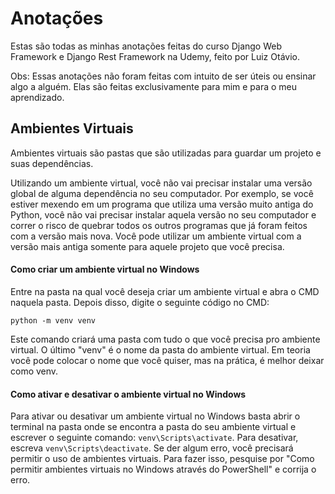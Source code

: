 # Anotações
Estas são todas as minhas anotações feitas do curso Django Web Framework e Django Rest Framework na Udemy, feito por Luiz Otávio.

Obs: Essas anotações não foram feitas com intuito de ser úteis ou ensinar algo a alguém. Elas são feitas exclusivamente para mim e para o meu aprendizado.
 

## Ambientes Virtuais
Ambientes virtuais são pastas que são utilizadas para guardar um projeto e suas dependências.

Utilizando um ambiente virtual, você não vai precisar instalar uma versão global de alguma dependência no seu computador. Por exemplo, se você estiver mexendo em um programa que utiliza uma versão muito antiga do Python, você não vai precisar instalar aquela versão no seu computador e correr o risco de quebrar todos os outros programas que já foram feitos com a versão mais nova. Você pode utilizar um ambiente virtual com a versão mais antiga somente para aquele projeto que você precisa.
 

#### Como criar um ambiente virtual no Windows
Entre na pasta na qual você deseja criar um ambiente virtual e abra o CMD naquela pasta. Depois disso, digite o seguinte código no CMD:

`python -m venv venv`

Este comando criará uma pasta com tudo o que você precisa pro ambiente virtual. O último "venv" é o nome da pasta do ambiente virtual. Em teoria você pode colocar o nome que você quiser, mas na prática, é melhor deixar como venv.
 

#### Como ativar e desativar o ambiente virtual no Windows
Para ativar ou desativar um ambiente virtual no Windows basta abrir o terminal na pasta onde se encontra a pasta do seu ambiente virtual e escrever o seguinte comando: `venv\Scripts\activate`. Para desativar, escreva `venv\Scripts\deactivate`. Se der algum erro, você precisará permitir o uso de ambientes virtuais. Para fazer isso, pesquise por "Como permitir ambientes virtuais no Windows através do PowerShell" e corrija o erro.
